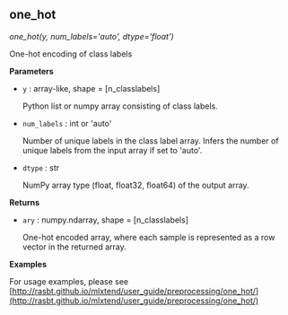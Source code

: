 ## one_hot

*one_hot(y, num_labels='auto', dtype='float')*

One-hot encoding of class labels

**Parameters**

- `y` : array-like, shape = [n_classlabels]

    Python list or numpy array consisting of class labels.

- `num_labels` : int or 'auto'

    Number of unique labels in the class label array. Infers the number
    of unique labels from the input array if set to 'auto'.

- `dtype` : str

    NumPy array type (float, float32, float64) of the output array.

**Returns**

- `ary` : numpy.ndarray, shape = [n_classlabels]

    One-hot encoded array, where each sample is represented as
    a row vector in the returned array.

**Examples**

For usage examples, please see
    [http://rasbt.github.io/mlxtend/user_guide/preprocessing/one_hot/](http://rasbt.github.io/mlxtend/user_guide/preprocessing/one_hot/)

